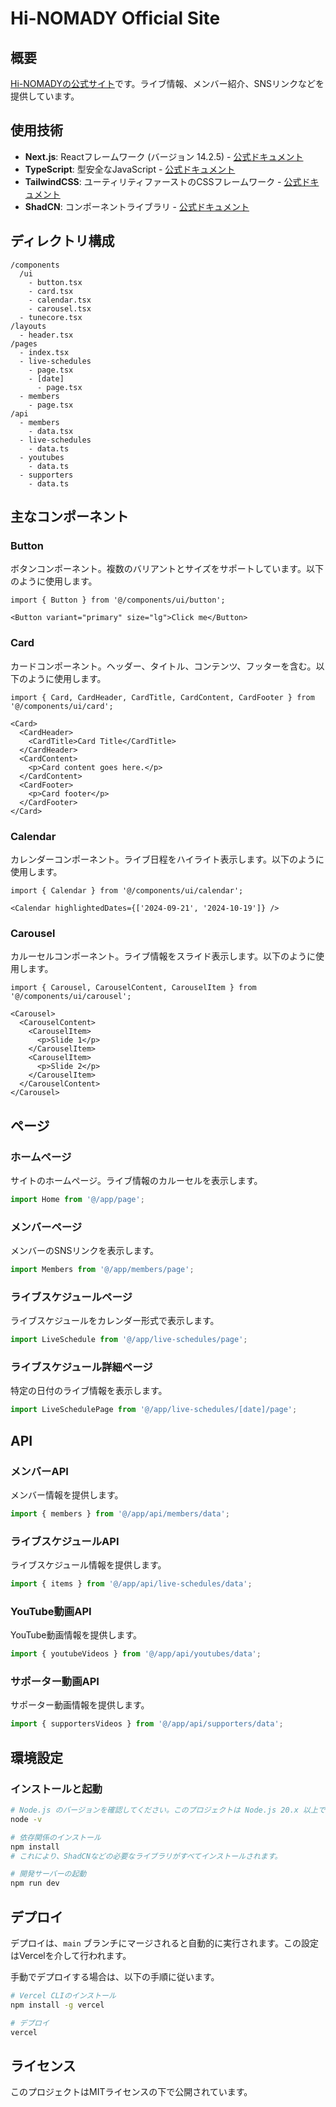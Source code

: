 # Hi-NOMADY Official Site

## 概要
[Hi-NOMADYの公式サイト](https://hi-nomady.com)です。ライブ情報、メンバー紹介、SNSリンクなどを提供しています。

## 使用技術
- **Next.js**: Reactフレームワーク (バージョン 14.2.5) - [公式ドキュメント](https://nextjs.org/docs)
- **TypeScript**: 型安全なJavaScript - [公式ドキュメント](https://www.typescriptlang.org/docs/)
- **TailwindCSS**: ユーティリティファーストのCSSフレームワーク - [公式ドキュメント](https://tailwindcss.com/docs)
- **ShadCN**: コンポーネントライブラリ - [公式ドキュメント](https://ui.shadcn.com/)

## ディレクトリ構成
```
/components
  /ui
    - button.tsx
    - card.tsx
    - calendar.tsx
    - carousel.tsx
  - tunecore.tsx
/layouts
  - header.tsx
/pages
  - index.tsx
  - live-schedules
    - page.tsx
    - [date]
      - page.tsx
  - members
    - page.tsx
/api
  - members
    - data.tsx
  - live-schedules
    - data.ts
  - youtubes
    - data.ts
  - supporters
    - data.ts
```

## 主なコンポーネント

### Button
ボタンコンポーネント。複数のバリアントとサイズをサポートしています。以下のように使用します。

```tsx
import { Button } from '@/components/ui/button';

<Button variant="primary" size="lg">Click me</Button>
```

### Card
カードコンポーネント。ヘッダー、タイトル、コンテンツ、フッターを含む。以下のように使用します。

```tsx
import { Card, CardHeader, CardTitle, CardContent, CardFooter } from '@/components/ui/card';

<Card>
  <CardHeader>
    <CardTitle>Card Title</CardTitle>
  </CardHeader>
  <CardContent>
    <p>Card content goes here.</p>
  </CardContent>
  <CardFooter>
    <p>Card footer</p>
  </CardFooter>
</Card>
```

### Calendar
カレンダーコンポーネント。ライブ日程をハイライト表示します。以下のように使用します。

```tsx
import { Calendar } from '@/components/ui/calendar';

<Calendar highlightedDates={['2024-09-21', '2024-10-19']} />
```

### Carousel
カルーセルコンポーネント。ライブ情報をスライド表示します。以下のように使用します。

```tsx
import { Carousel, CarouselContent, CarouselItem } from '@/components/ui/carousel';

<Carousel>
  <CarouselContent>
    <CarouselItem>
      <p>Slide 1</p>
    </CarouselItem>
    <CarouselItem>
      <p>Slide 2</p>
    </CarouselItem>
  </CarouselContent>
</Carousel>
```

## ページ

### ホームページ
サイトのホームページ。ライブ情報のカルーセルを表示します。

```typescript
import Home from '@/app/page';
```

### メンバーページ
メンバーのSNSリンクを表示します。

```typescript
import Members from '@/app/members/page';
```

### ライブスケジュールページ
ライブスケジュールをカレンダー形式で表示します。

```typescript
import LiveSchedule from '@/app/live-schedules/page';
```

### ライブスケジュール詳細ページ
特定の日付のライブ情報を表示します。

```typescript
import LiveSchedulePage from '@/app/live-schedules/[date]/page';
```

## API

### メンバーAPI
メンバー情報を提供します。

```typescript
import { members } from '@/app/api/members/data';
```

### ライブスケジュールAPI
ライブスケジュール情報を提供します。

```typescript
import { items } from '@/app/api/live-schedules/data';
```

### YouTube動画API
YouTube動画情報を提供します。

```typescript
import { youtubeVideos } from '@/app/api/youtubes/data';
```

### サポーター動画API
サポーター動画情報を提供します。

```typescript
import { supportersVideos } from '@/app/api/supporters/data';
```

## 環境設定

### インストールと起動
```bash
# Node.js のバージョンを確認してください。このプロジェクトは Node.js 20.x 以上で動作します。
node -v

# 依存関係のインストール
npm install
# これにより、ShadCNなどの必要なライブラリがすべてインストールされます。

# 開発サーバーの起動
npm run dev
```

## デプロイ
デプロイは、`main` ブランチにマージされると自動的に実行されます。この設定はVercelを介して行われます。

手動でデプロイする場合は、以下の手順に従います。

```bash
# Vercel CLIのインストール
npm install -g vercel

# デプロイ
vercel
```

## ライセンス
このプロジェクトはMITライセンスの下で公開されています。
```

